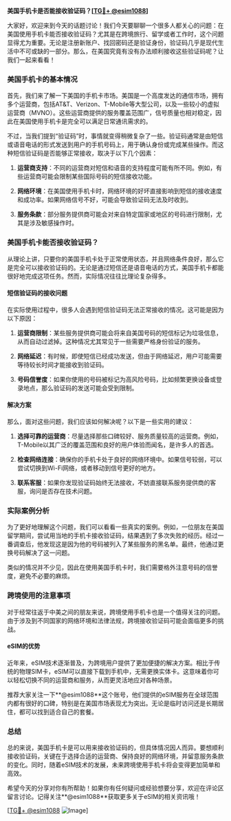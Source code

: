 **美国手机卡是否能接收验证码？[[TG💪+ @esim1088](https://t.me/s/esim1088)]**

大家好，欢迎来到今天的话题讨论！我们今天要聊聊一个很多人都关心的问题：在美国使用手机卡能否接收验证码？尤其是在跨境旅行、留学或者工作时，这个问题显得尤为重要。无论是注册新账户、找回密码还是验证身份，验证码几乎是现代生活中不可或缺的一部分。那么，在美国究竟有没有办法顺利接收这些验证码呢？让我们一起来看看！

### 美国手机卡的基本情况

首先，我们来了解一下美国的手机卡市场。美国是一个高度发达的通信市场，拥有多个运营商，包括AT&T、Verizon、T-Mobile等大型公司，以及一些较小的虚拟运营商（MVNO）。这些运营商提供的服务覆盖范围广，信号质量也相对稳定，因此在美国使用手机卡是完全可以满足日常通讯需求的。

不过，当我们提到“验证码”时，事情就变得稍微复杂了一些。验证码通常是由短信或语音电话的形式发送到用户的手机号码上，用于确认身份或完成某些操作。而这种短信验证码是否能够正常接收，取决于以下几个因素：

1. **运营商支持**：不同的运营商对短信和语音的支持程度可能有所不同。例如，有些运营商可能会限制某些国际号码的短信接收功能。
   
2. **网络环境**：在美国使用手机卡时，网络环境的好坏直接影响到短信的接收速度和成功率。如果网络信号不好，可能会导致验证码无法及时收到。

3. **服务条款**：部分服务提供商可能会对来自特定国家或地区的号码进行限制，尤其是涉及敏感操作时。

### 美国手机卡能否接收验证码？

从理论上讲，只要你的美国手机卡处于正常使用状态，并且网络条件良好，那么它是完全可以接收验证码的。无论是通过短信还是语音电话的方式，美国手机卡都能很好地完成这项任务。然而，实际情况往往比理论复杂得多。

#### 短信验证码的接收问题

在实际使用过程中，很多人会遇到短信验证码无法正常接收的情况。这可能是因为以下原因：

1. **运营商限制**：某些服务提供商可能会将来自美国号码的短信标记为垃圾信息，从而自动过滤掉。这种情况尤其常见于一些需要严格身份验证的服务。

2. **网络延迟**：有时候，即使短信已经成功发送，但由于网络延迟，用户可能需要等待较长时间才能接收到验证码。

3. **号码信誉度**：如果你使用的号码被标记为高风险号码，比如频繁更换设备或登录地点，那么验证码的发送可能会受到限制。

#### 解决方案

那么，面对这些问题，我们应该如何解决呢？以下是一些实用的建议：

1. **选择可靠的运营商**：尽量选择那些口碑较好、服务质量较高的运营商。例如，T-Mobile以其广泛的覆盖范围和良好的用户体验而闻名，是许多人的首选。

2. **检查网络连接**：确保你的手机卡处于良好的网络环境中。如果信号较弱，可以尝试切换到Wi-Fi网络，或者移动到信号更好的地方。

3. **联系客服**：如果你发现验证码始终无法接收，不妨直接联系服务提供商的客服，询问是否存在技术问题。

### 实际案例分析

为了更好地理解这个问题，我们可以看看一些真实的案例。例如，一位朋友在美国留学期间，尝试用当地的手机卡接收验证码，结果遇到了多次失败的经历。经过一番调查后，他发现这是因为他的号码被列入了某些服务的黑名单。最终，他通过更换号码解决了这一问题。

类似的情况并不少见，因此在使用美国手机卡时，我们需要格外注意号码的信誉度，避免不必要的麻烦。

### 跨境使用的注意事项

对于经常往返于中美之间的朋友来说，跨境使用手机卡也是一个值得关注的问题。由于涉及到不同国家的网络环境和法律法规，跨境接收验证码可能会面临更多的挑战。

#### eSIM的优势

近年来，eSIM技术逐渐普及，为跨境用户提供了更加便捷的解决方案。相比于传统的物理SIM卡，eSIM可以直接下载到手机中，无需更换实体卡。这意味着你可以轻松切换不同的运营商和服务，从而更灵活地应对各种场景。

推荐大家关注一下**@esim1088**这个账号，他们提供的eSIM服务在全球范围内都有很好的口碑，特别是在美国市场表现尤为突出。无论是临时访问还是长期居住，都可以找到适合自己的套餐。

### 总结

总的来说，美国手机卡是可以用来接收验证码的，但具体情况因人而异。要想顺利接收验证码，关键在于选择合适的运营商、保持良好的网络环境，并留意服务条款的变化。同时，随着eSIM技术的发展，未来跨境使用手机卡将会变得更加简单和高效。

希望今天的分享对你有所帮助！如果你有任何疑问或经验想要分享，欢迎在评论区留言讨论。记得关注**@esim1088**获取更多关于eSIM的相关资讯哦！

[[TG💪+ @esim1088](https://t.me/s/esim1088) ![Image](https://i.postimg.cc/4NQfJmqS/Snipaste-2025-05-13-00-14-12.png)]
